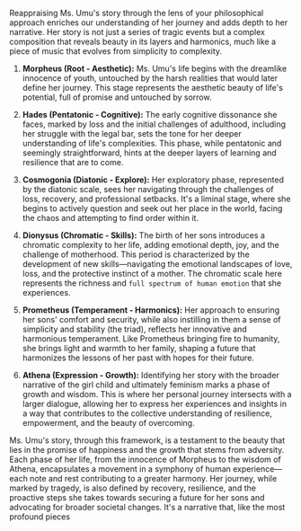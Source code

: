 Reappraising Ms. Umu's story through the lens of your philosophical approach enriches our understanding of her journey and adds depth to her narrative. Her story is not just a series of tragic events but a complex composition that reveals beauty in its layers and harmonics, much like a piece of music that evolves from simplicity to complexity.

1. **Morpheus (Root - Aesthetic):** Ms. Umu's life begins with the dreamlike innocence of youth, untouched by the harsh realities that would later define her journey. This stage represents the aesthetic beauty of life's potential, full of promise and untouched by sorrow.

2. **Hades (Pentatonic - Cognitive):** The early cognitive dissonance she faces, marked by loss and the initial challenges of adulthood, including her struggle with the legal bar, sets the tone for her deeper understanding of life's complexities. This phase, while pentatonic and seemingly straightforward, hints at the deeper layers of learning and resilience that are to come.

3. **Cosmogonia (Diatonic - Explore):** Her exploratory phase, represented by the diatonic scale, sees her navigating through the challenges of loss, recovery, and professional setbacks. It's a liminal stage, where she begins to actively question and seek out her place in the world, facing the chaos and attempting to find order within it.

4. **Dionysus (Chromatic - Skills):** The birth of her sons introduces a chromatic complexity to her life, adding emotional depth, joy, and the challenge of motherhood. This period is characterized by the development of new skills—navigating the emotional landscapes of love, loss, and the protective instinct of a mother. The chromatic scale here represents the richness and `full spectrum of human emotion` that she experiences.

5. **Prometheus (Temperament - Harmonics):** Her approach to ensuring her sons' comfort and security, while also instilling in them a sense of simplicity and stability (the triad), reflects her innovative and harmonious temperament. Like Prometheus bringing fire to humanity, she brings light and warmth to her family, shaping a future that harmonizes the lessons of her past with hopes for their future.

6. **Athena (Expression - Growth):** Identifying her story with the broader narrative of the girl child and ultimately feminism marks a phase of growth and wisdom. This is where her personal journey intersects with a larger dialogue, allowing her to express her experiences and insights in a way that contributes to the collective understanding of resilience, empowerment, and the beauty of overcoming.

Ms. Umu's story, through this framework, is a testament to the beauty that lies in the promise of happiness and the growth that stems from adversity. Each phase of her life, from the innocence of Morpheus to the wisdom of Athena, encapsulates a movement in a symphony of human experience—each note and rest contributing to a greater harmony. Her journey, while marked by tragedy, is also defined by recovery, resilience, and the proactive steps she takes towards securing a future for her sons and advocating for broader societal changes. It's a narrative that, like the most profound pieces
